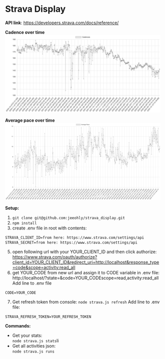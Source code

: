 # Strava Display

**API link**: https://developers.strava.com/docs/reference/

**Cadence over time**
![image](./charts/cadence_over_time.png)

**Average pace over time**
![image](./charts/avg_pace_over_time.png)

**Setup:**
1. `git clone git@github.com:jeeohly/strava_display.git`
2. `npm install`
3. create .env file in root with contents:
```
STRAVA_CLIENT_ID=from here: https://www.strava.com/settings/api
STRAVA_SECRET=from here: https://www.strava.com/settings/api
```
5. open following url with your YOUR_CLIENT_ID and then click authorize:
https://www.strava.com/oauth/authorize?client_id=YOUR_CLIENT_ID&redirect_uri=http://localhost&response_type=code&scope=activity:read_all
6. get YOUR_CODE from new url and assign it to CODE variable in .env file:
http://localhost/?state=&code=YOUR_CODEscope=read,activity:read_all
Add line to .env file
```
CODE=YOUR_CODE
```
7. Get refresh token from console:
`node strava.js refresh`
Add line to .env file: 
```
STRAVA_REFRESH_TOKEN=YOUR_REFRESH_TOKEN
```

**Commands:**
- Get your stats:<br>
`node strava.js stats`li
- Get all activities json:<br>
`node strava.js runs`




